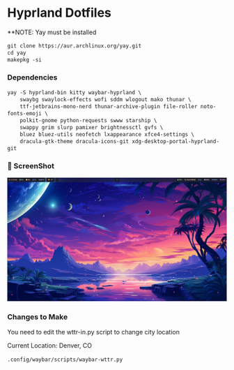 # Hyprland Dotfiles

**NOTE: Yay must be installed 

```
git clone https://aur.archlinux.org/yay.git
cd yay
makepkg -si
```


### Dependencies 

```
yay -S hyprland-bin kitty waybar-hyprland \
    swaybg swaylock-effects wofi sddm wlogout mako thunar \
    ttf-jetbrains-mono-nerd thunar-archive-plugin file-roller noto-fonts-emoji \
    polkit-gnome python-requests swww starship \
    swappy grim slurp pamixer brightnessctl gvfs \
    bluez bluez-utils neofetch lxappearance xfce4-settings \
    dracula-gtk-theme dracula-icons-git xdg-desktop-portal-hyprland-git
```

### 🐜 ScreenShot

![](./assets/swappy-20231030_113753.png)


### Changes to Make

You need to edit the wttr-in.py script to change city location

Current Location: Denver, CO

`.config/waybar/scripts/waybar-wttr.py`
